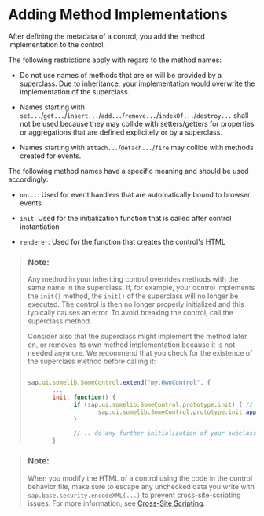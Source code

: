 <!-- loio91f0a8dc6f4d1014b6dd926db0e91070 -->

# Adding Method Implementations

After defining the metadata of a control, you add the method implementation to the control.

The following restrictions apply with regard to the method names:

-   Do not use names of methods that are or will be provided by a superclass. Due to inheritance, your implementation would overwrite the implementation of the superclass.

-   Names starting with `set...`/`get...`/`insert...`/`add...`/`remove...`/`indexOf...`/`destroy...` shall not be used because they may collide with setters/getters for properties or aggregations that are defined explicitely or by a superclass.

-   Names starting with `attach...`/`detach...`/`fire` may collide with methods created for events.


The following method names have a specific meaning and should be used accordingly:

-   `on...`: Used for event handlers that are automatically bound to browser events

-   `init`: Used for the initialization function that is called after control instantiation

-   `renderer`: Used for the function that creates the control's HTML


> ### Note:  
> Any method in your inheriting control overrides methods with the same name in the superclass. If, for example, your control implements the `init()` method, the `init()` of the superclass will no longer be executed. The control is then no longer properly initialized and this typically causes an error. To avoid breaking the control, call the superclass method.
> 
> Consider also that the superclass might implement the method later on, or removes its own method implementation because it is not needed anymore. We recommend that you check for the existence of the superclass method before calling it:
> 
> ```js
> 
> sap.ui.somelib.SomeControl.extend("my.OwnControl", {
>        ...
>        init: function() {
>              if (sap.ui.somelib.SomeControl.prototype.init) { // check whether superclass implements the method
>                     sap.ui.somelib.SomeControl.prototype.init.apply(this, arguments); // call the method with the original arguments
>              }
> 
>              //... do any further initialization of your subclass... 
>        } 
> ```

> ### Note:  
> When you modify the HTML of a control using the code in the control behavior file, make sure to escape any unchecked data you write with `sap.base.security.encodeXML(...)` to prevent cross-site-scripting issues. For more information, see [Cross-Site Scripting](../05_Developing_Apps/cross-site-scripting-91f0bd3.md).

